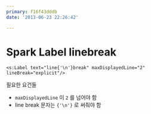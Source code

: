 ```yaml
---
primary: f16f43dddb
date: '2013-06-23 22:26:42'

---
```


# Spark Label linebreak

	<s:Label text="line{'\n'}break" maxDisplayedLine="2" lineBreak="explicit"/>

필요한 요건들

- `maxDisplayedLine` 이 `2` 를 넘어야 함
- line break 문자는 `{'\n'}` 로 써줘야 함

